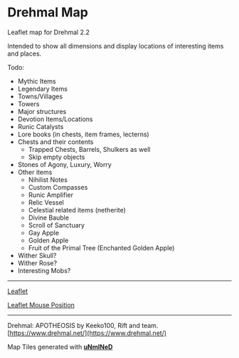 # Drehmal Map
Leaflet map for Drehmal 2.2

Intended to show all dimensions and display locations of interesting items and places.

Todo:
- Mythic Items
- Legendary Items
- Towns/Villages
- Towers
- Major structures
- Devotion Items/Locations
- Runic Catalysts
- Lore books (in chests, item frames, lecterns)
- Chests and their contents
    - Trapped Chests, Barrels, Shulkers as well
    - Skip empty objects
- Stones of Agony, Luxury, Worry
- Other items
    - Nihilist Notes
    - Custom Compasses
    - Runic Amplifier
    - Relic Vessel
    - Celestial related items (netherite)
    - Divine Bauble
    - Scroll of Sanctuary
    - Gay Apple
    - Golden Apple
    - Fruit of the Primal Tree (Enchanted Golden Apple)
- Wither Skull?
- Wither Rose?
- Interesting Mobs?

---
[Leaflet](https://leafletjs.com/)

[Leaflet Mouse Position](https://github.com/ardhi/Leaflet.MousePosition)

---
Drehmal: APOTHEOSIS by Keeko100, Rift and team. [https://www.drehmal.net/](https://www.drehmal.net/)

Map Tiles generated with **[uNmINeD](https://unmined.net/)**
